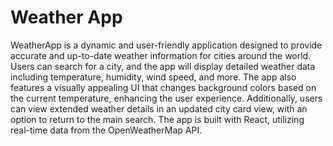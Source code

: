 # Weather App

WeatherApp is a dynamic and user-friendly application designed to provide accurate and up-to-date weather information for cities around the world. Users can search for a city, and the app will display detailed weather data including temperature, humidity, wind speed, and more. The app also features a visually appealing UI that changes background colors based on the current temperature, enhancing the user experience. Additionally, users can view extended weather details in an updated city card view, with an option to return to the main search. The app is built with React, utilizing real-time data from the OpenWeatherMap API.
